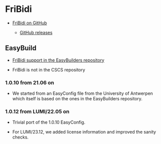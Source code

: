 # FriBidi

  * [FriBidi on GitHub](https://github.com/fribidi/fribidi)

      * [GitHub releases](https://github.com/fribidi/fribidi/releases)

## EasyBuild

  *  [FriBidi support in the EasyBuilders repository](https://github.com/easybuilders/easybuild-easyconfigs/tree/develop/easybuild/easyconfigs/f/FriBidi)

  * FriBidi is not in the CSCS repository

### 1.0.10 from 21.06 on

  * We started from an EasyConfig file from the University of Antwerpen which
    itself is based on the ones in the EasyBuilders repository.

### 1.0.12 from LUMI/22.05 on

  * Trivial port of the 1.0.10 EasyConfig.

  * For LUMI/23.12, we added license information and improved the sanity checks.

